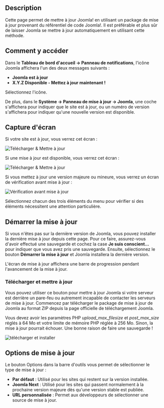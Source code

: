 <!-- Filename: Help4.x:Joomla_Update / Display title: Mise à jour de Joomla -->

## Description

Cette page permet de mettre à jour Joomla! en utilisant un package de mise à jour provenant du référentiel de code Joomla!. Il est préférable et plus sûr de laisser Joomla se mettre à jour automatiquement en utilisant cette méthode.

## Comment y accéder

Dans le **Tableau de bord d'accueil → Panneau de notifications**, l'icône Joomla affichera l'un des deux messages suivants :
- **Joomla est à jour**
- **X.Y.Z Disponible - Mettez à jour maintenant !**

Sélectionnez l'icône.

De plus, dans le **Système → Panneau de mise à jour → Joomla**, une coche s'affichera pour indiquer que le site est à jour, ou un numéro de version s'affichera pour indiquer qu'une nouvelle version est disponible.

## Capture d'écran

Si votre site est à jour, vous verrez cet écran :

![Télécharger & Mettre à jour](../../../en/images/joomla-update/upload-update-up-to-date.png)

Si une mise à jour est disponible, vous verrez cet écran :

![Télécharger & Mettre à jour](../../../en/images/joomla-update/upload-update-available.png)

Si vous mettez à jour une version majeure ou mineure, vous verrez un écran de vérification avant mise à jour :

![Vérification avant mise à jour](../../../en/images/joomla-update/upload-update-pre-update-check.png)

Sélectionnez chacun des trois éléments du menu pour vérifier si des éléments nécessitent une attention particulière.

## Démarrer la mise à jour

Si vous n'êtes pas sur la dernière version de Joomla, vous pouvez installer la dernière mise à jour depuis cette page. Pour ce faire, assurez-vous d'avoir effectué une sauvegarde et cochez la case **Je suis conscient...** pour indiquer que vous avez pris une sauvegarde. Ensuite, sélectionnez le bouton **Démarrer la mise à jour** et Joomla installera la dernière version.

L'écran de mise à jour affichera une barre de progression pendant l'avancement de la mise à jour.

### Télécharger et mettre à jour

Vous pouvez utiliser ce bouton pour mettre à jour Joomla si votre serveur est derrière un pare-feu ou autrement incapable de contacter les serveurs de mise à jour. Commencez par télécharger le package de mise à jour de Joomla au format ZIP depuis la page officielle de téléchargement Joomla.

Vous devez avoir les paramètres PHP *upload_max_filesize* et *post_max_size* réglés à 64 Mo et votre limite de mémoire PHP réglée à 256 Mo. Sinon, la mise à jour pourrait échouer. Une bonne raison de faire une sauvegarde !

![télécharger et installer](../../../en/images/joomla-update/upload-update-upload-install.png)

## Options de mise à jour

Le bouton Options dans la barre d'outils vous permet de sélectionner le type de mise à jour :

- **Par défaut** : Utilisé pour les sites qui restent sur la version installée.
- **Joomla Next** : Utilisé pour les sites qui passent normalement à la prochaine version majeure dès qu'une version stable est publiée.
- **URL personnalisée** : Permet aux développeurs de sélectionner une source de mise à jour.

